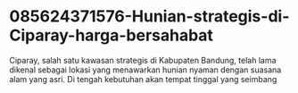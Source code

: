 # 085624371576-Hunian-strategis-di-Ciparay-harga-bersahabat
Ciparay, salah satu kawasan strategis di Kabupaten Bandung, telah lama dikenal sebagai lokasi yang menawarkan hunian nyaman dengan suasana alam yang asri. Di tengah kebutuhan akan tempat tinggal yang seimbang 
